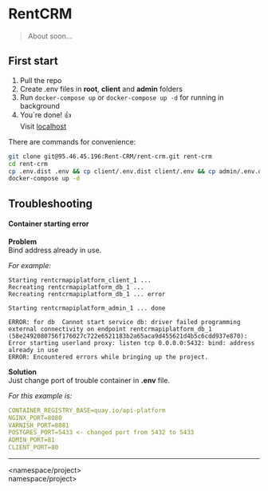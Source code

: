 RentCRM
=======
> About soon...  


First start
-----------
1. Pull the repo
2. Create .env files in **root**, **client** and **admin** folders
3. Run `docker-compose up` or `docker-compose up -d` for running in background
4. You`re done! :thumbsup:  
Visit [localhost](http://localhost)

There are commands for convenience:
```bash
git clone git@95.46.45.196:Rent-CRM/rent-crm.git rent-crm
cd rent-crm
cp .env.dist .env && cp client/.env.dist client/.env && cp admin/.env.dist admin/.env && cp api/.env.dist api/.env
docker-compose up -d
```

Troubleshooting
---------------

#### Container starting error
**Problem**  
Bind address already in use.  

*For example:*
```
Starting rentcrmapiplatform_client_1 ... 
Recreating rentcrmapiplatform_db_1 ... 
Recreating rentcrmapiplatform_db_1 ... error

Starting rentcrmapiplatform_admin_1 ... done

ERROR: for db  Cannot start service db: driver failed programming external connectivity on endpoint rentcrmapiplatform_db_1 (58e2492080756f176027c722e6521183b2a65aca9d455621d4b5c6cdd937e870): Error starting userland proxy: listen tcp 0.0.0.0:5432: bind: address already in use
ERROR: Encountered errors while bringing up the project.

```
**Solution**  
Just change port of trouble container in **.env** file.  

*For this example is:*
```yaml
CONTAINER_REGISTRY_BASE=quay.io/api-platform
NGINX_PORT=8080
VARNISH_PORT=8081
POSTGRES_PORT=5433 <- changed port from 5432 to 5433
ADMIN_PORT=81
CLIENT_PORT=80
```

***

<namespace/project>  
namespace/project>
